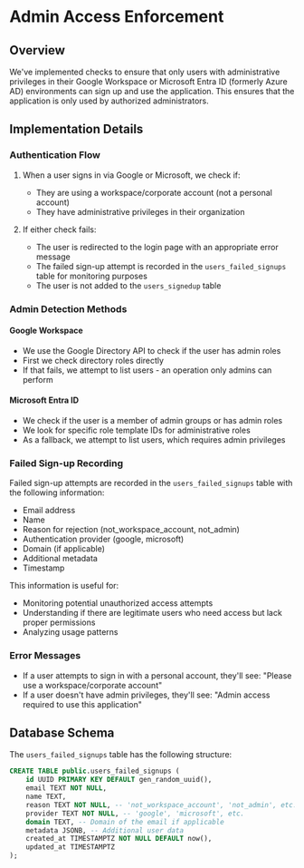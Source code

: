 # Admin Access Enforcement

## Overview

We've implemented checks to ensure that only users with administrative privileges in their Google Workspace or Microsoft Entra ID (formerly Azure AD) environments can sign up and use the application. This ensures that the application is only used by authorized administrators.

## Implementation Details

### Authentication Flow

1. When a user signs in via Google or Microsoft, we check if:
   - They are using a workspace/corporate account (not a personal account)
   - They have administrative privileges in their organization

2. If either check fails:
   - The user is redirected to the login page with an appropriate error message
   - The failed sign-up attempt is recorded in the `users_failed_signups` table for monitoring purposes
   - The user is not added to the `users_signedup` table

### Admin Detection Methods

#### Google Workspace
- We use the Google Directory API to check if the user has admin roles
- First we check directory roles directly
- If that fails, we attempt to list users - an operation only admins can perform

#### Microsoft Entra ID
- We check if the user is a member of admin groups or has admin roles
- We look for specific role template IDs for administrative roles
- As a fallback, we attempt to list users, which requires admin privileges

### Failed Sign-up Recording

Failed sign-up attempts are recorded in the `users_failed_signups` table with the following information:
- Email address
- Name
- Reason for rejection (not_workspace_account, not_admin)
- Authentication provider (google, microsoft)
- Domain (if applicable)
- Additional metadata
- Timestamp

This information is useful for:
- Monitoring potential unauthorized access attempts
- Understanding if there are legitimate users who need access but lack proper permissions
- Analyzing usage patterns

### Error Messages

- If a user attempts to sign in with a personal account, they'll see: "Please use a workspace/corporate account"
- If a user doesn't have admin privileges, they'll see: "Admin access required to use this application"

## Database Schema

The `users_failed_signups` table has the following structure:

```sql
CREATE TABLE public.users_failed_signups (
    id UUID PRIMARY KEY DEFAULT gen_random_uuid(),
    email TEXT NOT NULL,
    name TEXT,
    reason TEXT NOT NULL, -- 'not_workspace_account', 'not_admin', etc.
    provider TEXT NOT NULL, -- 'google', 'microsoft', etc.
    domain TEXT, -- Domain of the email if applicable
    metadata JSONB, -- Additional user data
    created_at TIMESTAMPTZ NOT NULL DEFAULT now(),
    updated_at TIMESTAMPTZ
);
``` 